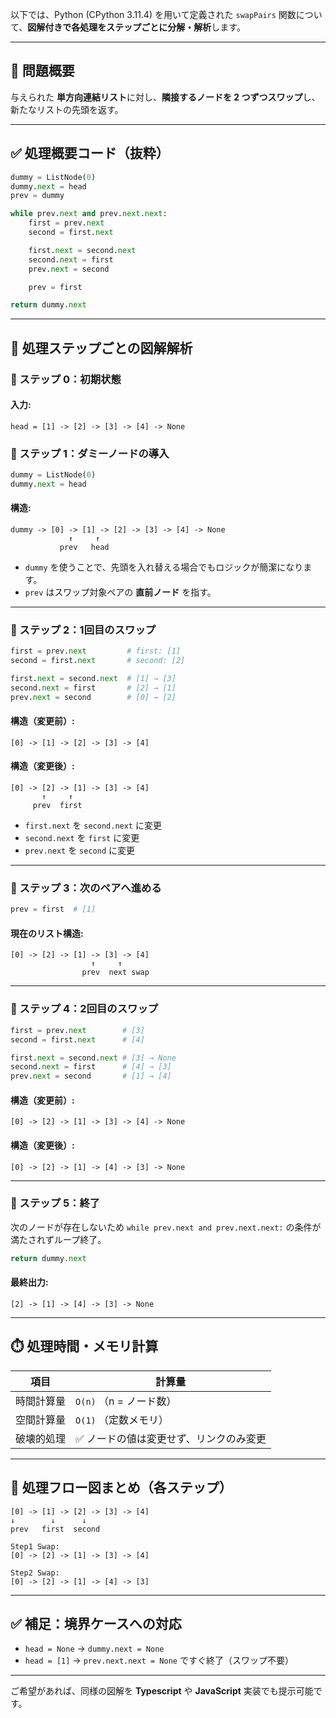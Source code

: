 以下では、Python (CPython 3.11.4) を用いて定義された `swapPairs` 関数について、**図解付きで各処理をステップごとに分解・解析**します。

---

## 🎯 問題概要

与えられた **単方向連結リスト**に対し、**隣接するノードを 2 つずつスワップ**し、新たなリストの先頭を返す。

---

## ✅ 処理概要コード（抜粋）

```python
dummy = ListNode(0)
dummy.next = head
prev = dummy

while prev.next and prev.next.next:
    first = prev.next
    second = first.next

    first.next = second.next
    second.next = first
    prev.next = second

    prev = first

return dummy.next
```

---

## 🧠 処理ステップごとの図解解析

### 🔹 ステップ 0：初期状態

#### 入力:

```
head = [1] -> [2] -> [3] -> [4] -> None
```

### 🔹 ステップ 1：ダミーノードの導入

```python
dummy = ListNode(0)
dummy.next = head
```

#### 構造:

```
dummy -> [0] -> [1] -> [2] -> [3] -> [4] -> None
             ↑     ↑
           prev   head
```

- `dummy` を使うことで、先頭を入れ替える場合でもロジックが簡潔になります。
- `prev` はスワップ対象ペアの **直前ノード** を指す。

---

### 🔹 ステップ 2：1回目のスワップ

```python
first = prev.next         # first: [1]
second = first.next       # second: [2]

first.next = second.next  # [1] → [3]
second.next = first       # [2] → [1]
prev.next = second        # [0] → [2]
```

#### 構造（変更前）:

```
[0] -> [1] -> [2] -> [3] -> [4]
```

#### 構造（変更後）:

```
[0] -> [2] -> [1] -> [3] -> [4]
       ↑     ↑
     prev  first
```

- `first.next` を `second.next` に変更
- `second.next` を `first` に変更
- `prev.next` を `second` に変更

---

### 🔹 ステップ 3：次のペアへ進める

```python
prev = first  # [1]
```

#### 現在のリスト構造:

```
[0] -> [2] -> [1] -> [3] -> [4]
                  ↑     ↑
                prev  next swap
```

---

### 🔹 ステップ 4：2回目のスワップ

```python
first = prev.next        # [3]
second = first.next      # [4]

first.next = second.next # [3] → None
second.next = first      # [4] → [3]
prev.next = second       # [1] → [4]
```

#### 構造（変更前）:

```
[0] -> [2] -> [1] -> [3] -> [4] -> None
```

#### 構造（変更後）:

```
[0] -> [2] -> [1] -> [4] -> [3] -> None
```

---

### 🔹 ステップ 5：終了

次のノードが存在しないため `while prev.next and prev.next.next:` の条件が満たされずループ終了。

```python
return dummy.next
```

#### 最終出力:

```
[2] -> [1] -> [4] -> [3] -> None
```

---

## ⏱️ 処理時間・メモリ計算

| 項目       | 計算量                                  |
| ---------- | --------------------------------------- |
| 時間計算量 | `O(n)` （n = ノード数）                 |
| 空間計算量 | `O(1)` （定数メモリ）                   |
| 破壊的処理 | ✅ ノードの値は変更せず、リンクのみ変更 |

---

## 🔁 処理フロー図まとめ（各ステップ）

```
[0] -> [1] -> [2] -> [3] -> [4]
↓        ↓      ↓
prev   first  second

Step1 Swap:
[0] -> [2] -> [1] -> [3] -> [4]

Step2 Swap:
[0] -> [2] -> [1] -> [4] -> [3]
```

---

## ✅ 補足：境界ケースへの対応

- `head = None` → `dummy.next = None`
- `head = [1]` → `prev.next.next = None` ですぐ終了（スワップ不要）

---

ご希望があれば、同様の図解を **Typescript** や **JavaScript** 実装でも提示可能です。
